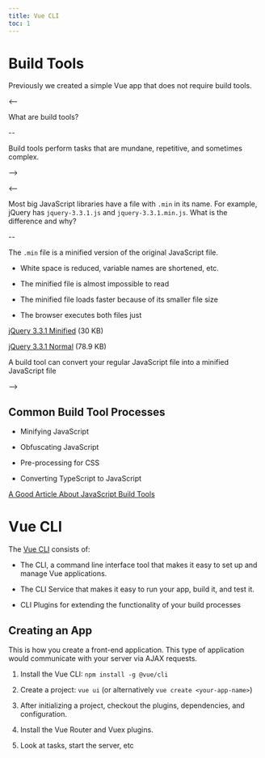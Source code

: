 ```yaml
---
title: Vue CLI
toc: 1
---
```


# Build Tools

Previously we created a simple Vue app that does not require build tools.

<--

What are build tools?

--

Build tools perform tasks that are mundane, repetitive, and sometimes complex.

-->

<--

Most big JavaScript libraries have a file with `.min` in its name. For example, jQuery has `jquery-3.3.1.js` and `jquery-3.3.1.min.js`. What is the difference and why?

--

The `.min` file is a minified version of the original JavaScript file.
 
- White space is reduced, variable names are shortened, etc.
 
- The minified file is almost impossible to read

- The minified file loads faster because of its smaller file size

- The browser executes both files just

[jQuery 3.3.1 Minified](https://code.jquery.com/jquery-3.3.1.min.js) (30 KB)

[jQuery 3.3.1 Normal](https://code.jquery.com/jquery-3.3.1.js) (78.9 KB)

A build tool can convert your regular JavaScript file into a minified JavaScript file

-->

## Common Build Tool Processes

- Minifying JavaScript

- Obfuscating JavaScript

- Pre-processing for CSS

- Converting TypeScript to JavaScript

[A Good Article About JavaScript Build Tools](https://hackernoon.com/javascript-build-tools-and-automation-systems-9589c5c91ebe)

# Vue CLI

The [Vue CLI](https://cli.vuejs.org/guide/) consists of:

- The CLI, a command line interface tool that makes it easy to set up and manage Vue applications.

- The CLI Service that makes it easy to run your app, build it, and test it.

- CLI Plugins for extending the functionality of your build processes

## Creating an App

This is how you create a front-end application. This type of application would communicate with your server via AJAX requests.

1. Install the Vue CLI: `npm install -g @vue/cli`

2. Create a project: `vue ui` (or alternatively `vue create <your-app-name>`)
    
3. After initializing a project, checkout the plugins, dependencies, and configuration.

4. Install the Vue Router and Vuex plugins.

5. Look at tasks, start the server, etc



